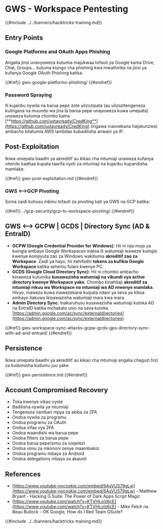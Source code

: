 # GWS - Workspace Pentesting

{{#include ../../banners/hacktricks-training.md}}

## Entry Points

### Google Platforms and OAuth Apps Phishing

Angalia jinsi unavyoweza kutumia majukwaa tofauti ya Google kama Drive, Chat, Groups... kutuma kiungo cha phishing kwa mwathirika na jinsi ya kufanya Google OAuth Phishing katika:

{{#ref}}
gws-google-platforms-phishing/
{{#endref}}

### Password Spraying

Ili kujaribu nywila na barua pepe zote ulizozipata (au ulizozitengeneza kulingana na muundo wa jina la barua pepe unayoweza kuwa umepata) unaweza kutumia chombo kama [**https://github.com/ustayready/CredKing**](https://github.com/ustayready/CredKing) (ingawa inaonekana haijatunzwa) ambacho kitatumia AWS lambdas kubadilisha anwani ya IP.

## Post-Exploitation

Ikiwa umepata baadhi ya akreditif au kikao cha mtumiaji unaweza kufanya vitendo kadhaa kupata taarifa nyeti za mtumiaji na kujaribu kupandisha mamlaka:

{{#ref}}
gws-post-exploitation.md
{{#endref}}

### GWS <-->GCP Pivoting

Soma zaidi kuhusu mbinu tofauti za pivoting kati ya GWS na GCP katika:

{{#ref}}
../gcp-security/gcp-to-workspace-pivoting/
{{#endref}}

## GWS <--> GCPW | GCDS | Directory Sync (AD & EntraID)

- **GCPW (Google Credential Provider for Windows)**: Hii ni njia moja ya kuingia ambayo Google Workspaces inatoa ili watumiaji waweze kuingia kwenye kompyuta zao za Windows wakitumia **akreditif zao za Workspace**. Zaidi ya hayo, hii itahifadhi **tokens za kufikia Google Workspace** katika sehemu fulani kwenye PC.
- **GCDS (Google Cloud Directory Sync)**: Hii ni chombo ambacho kinaweza kutumika **kusawazisha watumiaji na vikundi vya active directory kwenye Workspace yako**. Chombo kinahitaji **akreditif za mtumiaji mkuu wa Workspace na mtumiaji wa AD mwenye mamlaka**. Hivyo, inaweza kuwa inawezekana kuipata ndani ya seva ya kikoa ambayo itakuwa ikisawazisha watumiaji mara kwa mara.
- **Admin Directory Sync**: Inakuruhusu kusawazisha watumiaji kutoka AD na EntraID katika mchakato usio na seva kutoka [https://admin.google.com/ac/sync/externaldirectories](https://admin.google.com/ac/sync/externaldirectories).

{{#ref}}
gws-workspace-sync-attacks-gcpw-gcds-gps-directory-sync-with-ad-and-entraid/
{{#endref}}

## Persistence

Ikiwa umepata baadhi ya akreditif au kikao cha mtumiaji angalia chaguzi hizi za kudumisha kudumu juu yake:

{{#ref}}
gws-persistence.md
{{#endref}}

## Account Compromised Recovery

- Toka kwenye vikao vyote
- Badilisha nywila ya mtumiaji
- Tengeneza nambari mpya za akiba za 2FA
- Ondoa nywila za programu
- Ondoa programu za OAuth
- Ondoa vifaa vya 2FA
- Ondoa waandishi wa barua pepe
- Ondoa filters za barua pepe
- Ondoa barua pepe/simu za urejelezi
- Ondoa simu za mkononi zenye maambukizi
- Ondoa programu mbaya za Android
- Ondoa delegations mbaya za akaunti

## References

- [https://www.youtube-nocookie.com/embed/6AsVUS79gLw](https://www.youtube-nocookie.com/embed/6AsVUS79gLw) - Matthew Bryant - Hacking G Suite: The Power of Dark Apps Script Magic
- [https://www.youtube.com/watch?v=KTVHLolz6cE](https://www.youtube.com/watch?v=KTVHLolz6cE) - Mike Felch na Beau Bullock - OK Google, How do I Red Team GSuite?

{{#include ../../banners/hacktricks-training.md}}
